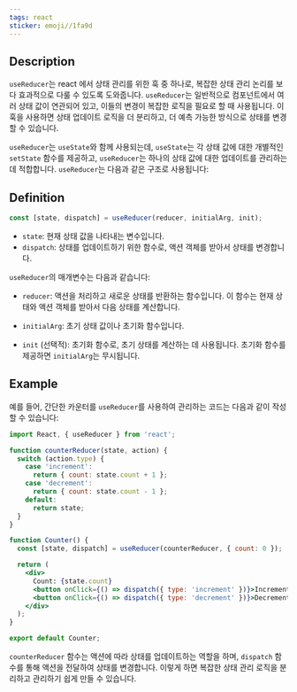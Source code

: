 ```yaml
---
tags: react
sticker: emoji//1fa9d
---
```

## Description

`useReducer`는 react 에서 상태 관리를 위한 훅 중 하나로, 복잡한 상태 관리 논리를 보다 효과적으로 다룰 수 있도록 도와줍니다. `useReducer`는 일반적으로 컴포넌트에서 여러 상태 값이 연관되어 있고, 이들의 변경이 복잡한 로직을 필요로 할 때 사용됩니다. 이 훅을 사용하면 상태 업데이트 로직을 더 분리하고, 더 예측 가능한 방식으로 상태를 변경할 수 있습니다.

`useReducer`는 `useState`와 함께 사용되는데, `useState`는 각 상태 값에 대한 개별적인 `setState` 함수를 제공하고, `useReducer`는 하나의 상태 값에 대한 업데이트를 관리하는 데 적합합니다. `useReducer`는 다음과 같은 구조로 사용됩니다:

## Definition

```jsx
const [state, dispatch] = useReducer(reducer, initialArg, init);
```

- `state`: 현재 상태 값을 나타내는 변수입니다.
- `dispatch`: 상태를 업데이트하기 위한 함수로, 액션 객체를 받아서 상태를 변경합니다.

`useReducer`의 매개변수는 다음과 같습니다:

- `reducer`: 액션을 처리하고 새로운 상태를 반환하는 함수입니다. 이 함수는 현재 상태와 액션 객체를 받아서 다음 상태를 계산합니다.

- `initialArg`: 초기 상태 값이나 초기화 함수입니다.

- `init` (선택적): 초기화 함수로, 초기 상태를 계산하는 데 사용됩니다. 초기화 함수를 제공하면 `initialArg`는 무시됩니다.

## Example

예를 들어, 간단한 카운터를 `useReducer`를 사용하여 관리하는 코드는 다음과 같이 작성할 수 있습니다:

```jsx
import React, { useReducer } from 'react';

function counterReducer(state, action) {
  switch (action.type) {
    case 'increment':
      return { count: state.count + 1 };
    case 'decrement':
      return { count: state.count - 1 };
    default:
      return state;
  }
}

function Counter() {
  const [state, dispatch] = useReducer(counterReducer, { count: 0 });

  return (
    <div>
      Count: {state.count}
      <button onClick={() => dispatch({ type: 'increment' })}>Increment</button>
      <button onClick={() => dispatch({ type: 'decrement' })}>Decrement</button>
    </div>
  );
}

export default Counter;
```

`counterReducer` 함수는 액션에 따라 상태를 업데이트하는 역할을 하며, `dispatch` 함수를 통해 액션을 전달하여 상태를 변경합니다. 이렇게 하면 복잡한 상태 관리 로직을 분리하고 관리하기 쉽게 만들 수 있습니다.
